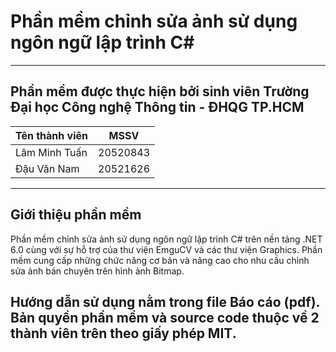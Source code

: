 # Phần mềm chỉnh sửa ảnh sử dụng ngôn ngữ lập trình C#
<hr>
<h2>Phần mềm được thực hiện bởi sinh viên Trường Đại học Công nghệ Thông tin - ĐHQG TP.HCM</h2>
<table>
<thead>
  <tr>
    <th>Tên thành viên<br></th>
    <th>MSSV</th>
  </tr>
</thead>
<tbody>
  <tr>
    <td>Lâm Minh Tuấn</td>
    <td>20520843</td>
  </tr>
  <tr>
    <td>Đậu Văn Nam<br></td>
    <td>20521626</td>
  </tr>
</tbody>
  </table>
<hr>
<h2>Giới thiệu phần mềm</h2>
<p>Phần mềm chỉnh sửa ảnh sử dụng ngôn ngữ lập trình C# trên nền tảng .NET
6.0 cùng với sự hỗ trợ của thư viện EmguCV và các thư viện Graphics. Phần
mềm cung cấp những chức năng cơ bản và nâng cao cho nhu cầu chỉnh sửa
ảnh bán chuyên trên hình ảnh Bitmap.</p>
<h2>Hướng dẫn sử dụng nằm trong file Báo cáo (pdf). Bản quyền phần mềm và source code thuộc về 2 thành viên trên theo giấy phép MIT.</h2>
